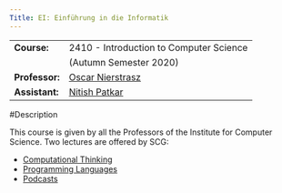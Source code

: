 ```yaml
---
Title: EI: Einführung in die Informatik
---
```



| | |
|---|---|
|**Course:**|2410 - Introduction to Computer Science
| |(Autumn Semester 2020)
|**Professor:**|[Oscar Nierstrasz](%base_url%/staff/oscar)
|**Assistant:**|[Nitish Patkar](%base_url%/staff/NitishPatkar)
 
#Description

This course is given by all the Professors of the Institute for Computer Science.
Two lectures are offered by SCG:


- [Computational Thinking](%assets_url%/download/lectures/ei/EI-01ComputationalThinking.pdf)
- [Programming Languages](%assets_url%/download/lectures/ei/EI-02ProgrammingLanguages.pdf)
- [Podcasts](https://tube.switch.ch/channels/23cf829e)
